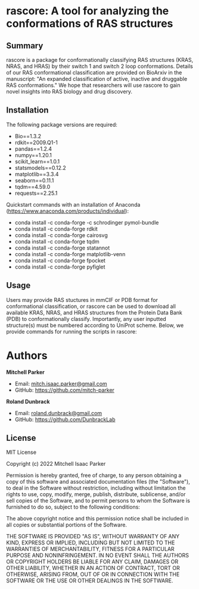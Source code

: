 # rascore: A tool for analyzing the conformations of RAS structures

## Summary

rascore is a package for conformationally classifying RAS structures (KRAS, NRAS, and HRAS) by their switch 1 and switch 2 loop conformations. Details of our RAS conformational classification are provided on BioArxiv in the manuscript: "An expanded classification of active, inactive and druggable RAS conformations." We hope that researchers will use rascore to gain novel insights into RAS biology and drug discovery. 

## Installation

The following package versions are required:

- Bio==1.3.2
- rdkit==2009.Q1-1
- pandas==1.2.4
- numpy==1.20.1
- scikit_learn==1.0.1
- statsmodels==0.12.2
- matplotlib==3.3.4
- seaborn==0.11.1
- tqdm==4.59.0
- requests==2.25.1

Quickstart commands with an installation of Anaconda (https://www.anaconda.com/products/individual):

- conda install -c conda-forge -c schrodinger pymol-bundle
- conda install -c conda-forge rdkit
- conda install -c conda-forge cairosvg 
- conda install -c conda-forge tqdm
- conda install -c conda-forge statannot 
- conda install -c conda-forge matplotlib-venn
- conda install -c conda-forge fpocket
- conda install -c conda-forge pyfiglet 

## Usage

Users may provide RAS stuctures in mmCIF or PDB format for conformational classification, or rascore can be used to download all available KRAS, NRAS, and HRAS structures from the Protein Data Bank (PDB) to conformationally classify. Importantly, any user inputted structure(s) must be numbered according to UniProt scheme. Below, we provide commands for running the scripts in rascore:

# Authors

**Mitchell Parker**

- Email: mitch.isaac.parker@gmail.com
- GitHub: https://github.com/mitch-parker

**Roland Dunbrack**

- Email: roland.dunbrack@gmail.com
- GitHub: https://github.com/DunbrackLab

## License
MIT License

Copyright (c) 2022 Mitchell Isaac Parker

Permission is hereby granted, free of charge, to any person obtaining a copy
of this software and associated documentation files (the "Software"), to deal
in the Software without restriction, including without limitation the rights
to use, copy, modify, merge, publish, distribute, sublicense, and/or sell
copies of the Software, and to permit persons to whom the Software is
furnished to do so, subject to the following conditions:

The above copyright notice and this permission notice shall be included in all
copies or substantial portions of the Software.

THE SOFTWARE IS PROVIDED "AS IS", WITHOUT WARRANTY OF ANY KIND, EXPRESS OR
IMPLIED, INCLUDING BUT NOT LIMITED TO THE WARRANTIES OF MERCHANTABILITY,
FITNESS FOR A PARTICULAR PURPOSE AND NONINFRINGEMENT. IN NO EVENT SHALL THE
AUTHORS OR COPYRIGHT HOLDERS BE LIABLE FOR ANY CLAIM, DAMAGES OR OTHER
LIABILITY, WHETHER IN AN ACTION OF CONTRACT, TORT OR OTHERWISE, ARISING FROM,
OUT OF OR IN CONNECTION WITH THE SOFTWARE OR THE USE OR OTHER DEALINGS IN THE
SOFTWARE.